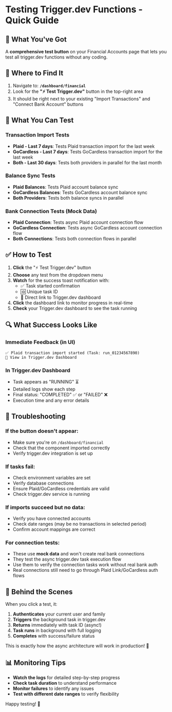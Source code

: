 # Testing Trigger.dev Functions - Quick Guide

## 🎯 What You've Got

A **comprehensive test button** on your Financial Accounts page that lets you test all trigger.dev functions without any coding.

## 📍 Where to Find It

1. Navigate to: **`/dashboard/financial`**
2. Look for the **"⚡ Test Trigger.dev"** button in the top-right area
3. It should be right next to your existing "Import Transactions" and "Connect Bank Account" buttons

## 🧪 What You Can Test

### **Transaction Import Tests**
- **Plaid - Last 7 days**: Tests Plaid transaction import for the last week
- **GoCardless - Last 7 days**: Tests GoCardless transaction import for the last week  
- **Both - Last 30 days**: Tests both providers in parallel for the last month

### **Balance Sync Tests**
- **Plaid Balances**: Tests Plaid account balance sync
- **GoCardless Balances**: Tests GoCardless account balance sync
- **Both Providers**: Tests both balance syncs in parallel

### **Bank Connection Tests (Mock Data)**
- **Plaid Connection**: Tests async Plaid account connection flow
- **GoCardless Connection**: Tests async GoCardless account connection flow
- **Both Connections**: Tests both connection flows in parallel

## ✅ How to Test

1. **Click** the "⚡ Test Trigger.dev" button
2. **Choose** any test from the dropdown menu
3. **Watch** for the success toast notification with:
   - ✅ Task started confirmation
   - 🆔 Unique task ID  
   - 🔗 Direct link to Trigger.dev dashboard
4. **Click** the dashboard link to monitor progress in real-time
5. **Check** your Trigger.dev dashboard to see the task running

## 🔍 What Success Looks Like

### **Immediate Feedback (in UI)**
```
✅ Plaid transaction import started (Task: run_01234567890)
🔗 View in Trigger.dev Dashboard
```

### **In Trigger.dev Dashboard**
- Task appears as "RUNNING" ⏳
- Detailed logs show each step
- Final status: "COMPLETED" ✅ or "FAILED" ❌
- Execution time and any error details

## 🚨 Troubleshooting

### **If the button doesn't appear:**
- Make sure you're on `/dashboard/financial`
- Check that the component imported correctly
- Verify trigger.dev integration is set up

### **If tasks fail:**
- Check environment variables are set
- Verify database connections
- Ensure Plaid/GoCardless credentials are valid
- Check trigger.dev service is running

### **If imports succeed but no data:**
- Verify you have connected accounts
- Check date ranges (may be no transactions in selected period)
- Confirm account mappings are correct

### **For connection tests:**
- These use **mock data** and won't create real bank connections
- They test the async trigger.dev task execution flow
- Use them to verify the connection tasks work without real bank auth
- Real connections still need to go through Plaid Link/GoCardless auth flows

## 🔧 Behind the Scenes

When you click a test, it:

1. **Authenticates** your current user and family
2. **Triggers** the background task in trigger.dev
3. **Returns** immediately with task ID (async!)
4. **Task runs** in background with full logging
5. **Completes** with success/failure status

This is exactly how the async architecture will work in production! 🚀

## 📊 Monitoring Tips

- **Watch the logs** for detailed step-by-step progress
- **Check task duration** to understand performance
- **Monitor failures** to identify any issues
- **Test with different date ranges** to verify flexibility

Happy testing! 🎉